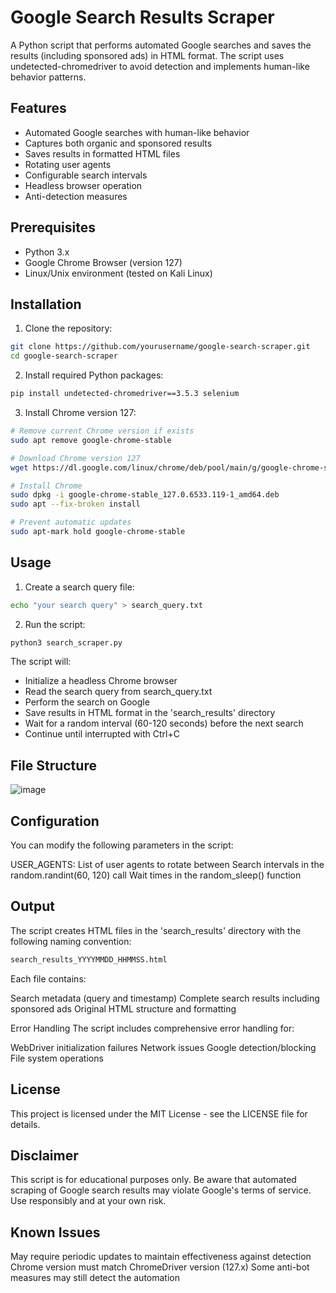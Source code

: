 # Google Search Results Scraper

A Python script that performs automated Google searches and saves the results (including sponsored ads) in HTML format. The script uses undetected-chromedriver to avoid detection and implements human-like behavior patterns.

## Features

- Automated Google searches with human-like behavior
- Captures both organic and sponsored results
- Saves results in formatted HTML files
- Rotating user agents
- Configurable search intervals
- Headless browser operation
- Anti-detection measures

## Prerequisites

- Python 3.x
- Google Chrome Browser (version 127)
- Linux/Unix environment (tested on Kali Linux)

## Installation

1. Clone the repository:
```bash
git clone https://github.com/yourusername/google-search-scraper.git
cd google-search-scraper
```

2. Install required Python packages:
```bash
pip install undetected-chromedriver==3.5.3 selenium
```

3. Install Chrome version 127:
```bash
# Remove current Chrome version if exists
sudo apt remove google-chrome-stable

# Download Chrome version 127
wget https://dl.google.com/linux/chrome/deb/pool/main/g/google-chrome-stable/google-chrome-stable_127.0.6533.119-1_amd64.deb

# Install Chrome
sudo dpkg -i google-chrome-stable_127.0.6533.119-1_amd64.deb
sudo apt --fix-broken install

# Prevent automatic updates
sudo apt-mark hold google-chrome-stable
```

## Usage
1. Create a search query file:
```bash
echo "your search query" > search_query.txt
```

2. Run the script:
```bash
python3 search_scraper.py
```
The script will:
- Initialize a headless Chrome browser
- Read the search query from search_query.txt
- Perform the search on Google
- Save results in HTML format in the 'search_results' directory
- Wait for a random interval (60-120 seconds) before the next search
- Continue until interrupted with Ctrl+C

## File Structure
![image](https://github.com/user-attachments/assets/8682c16a-2d00-4af5-9bff-6e6bae03920c)


## Configuration
You can modify the following parameters in the script:

USER_AGENTS: List of user agents to rotate between
Search intervals in the random.randint(60, 120) call
Wait times in the random_sleep() function

## Output
The script creates HTML files in the 'search_results' directory with the following naming convention:
```bash
search_results_YYYYMMDD_HHMMSS.html
```
Each file contains:

Search metadata (query and timestamp)
Complete search results including sponsored ads
Original HTML structure and formatting

Error Handling
The script includes comprehensive error handling for:

WebDriver initialization failures
Network issues
Google detection/blocking
File system operations

## License
This project is licensed under the MIT License - see the LICENSE file for details.

## Disclaimer
This script is for educational purposes only. Be aware that automated scraping of Google search results may violate Google's terms of service. Use responsibly and at your own risk.

## Known Issues
May require periodic updates to maintain effectiveness against detection
Chrome version must match ChromeDriver version (127.x)
Some anti-bot measures may still detect the automation
